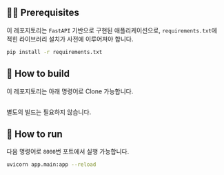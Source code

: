 
## 👩‍💻 Prerequisites
이 레포지토리는 `FastAPI` 기반으로 구현된 애플리케이션으로, `requirements.txt`에 적힌 라이브러리 설치가 사전에 이루어져야 합니다.
```bash
pip install -r requirements.txt
```

## 🔧 How to build
이 레포지토리는 아래 명령어로 Clone 가능합니다.
```bash

```
별도의 빌드는 필요하지 않습니다.

##  🚀 How to run
다음 명령어로 `8000`번 포트에서 실행 가능합니다.
```bash
uvicorn app.main:app --reload
```
